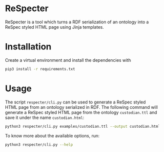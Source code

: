 # ReSpecter

ReSpecter is a tool which turns a RDF serialization of an ontology into a ReSpec styled HTML page using Jinja templates.

# Installation

Create a virtual environment and install the dependencies with 

```sh
pip3 install -r requirements.txt
```

# Usage

The script `respecter/cli.py` can be used to generate a ReSpec styled HTML page from an ontology serialized in RDF. The following command will generate a ReSpec styled HTML page from the ontology `custodian.ttl` and save it under the name `custodian.html`:

```sh
python3 respecter/cli.py examples/custodian.ttl --output custodian.html
```

To know more about the available options, run:

```sh
python3 respecter/cli.py --help
```
